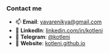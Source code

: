 <!-- This readme generated by https://github.com/kotleni/kotleni/blob/master/generateReadme.js -->
### Contact me
- 📫 **Email**: [yavarenikya@gmail.com](mailto:yavarenikya@gmail.com)
- 🧭 **LinkedIn**: [linkedin.com/in/kotleni](https://www.linkedin.com/in/kotleni/)
- 💬 **Telegram**: [@kotleni](https://t.me/kotleni)
- 🚬 **Website**: [kotleni.github.io](https://kotleni.github.io)
